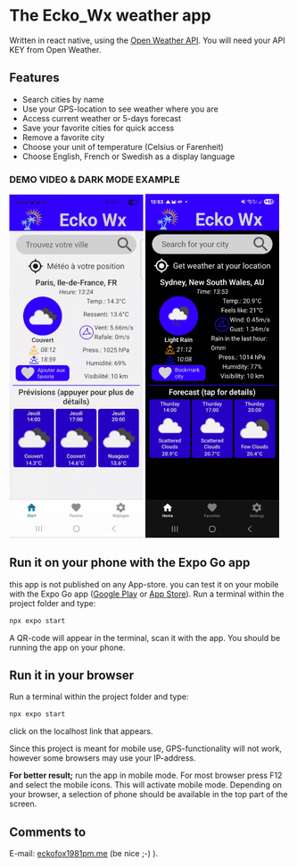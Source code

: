 # The Ecko_Wx weather app

Written in react native, using the [Open Weather API](https://openweathermap.org/).
You will need your API KEY from Open Weather.

## Features

- Search cities by name
- Use your GPS-location to see weather where you are
- Access current weather or 5-days forecast
- Save your favorite cities for quick access
- Remove a favorite city
- Choose your unit of temperature (Celsius or Farenheit)
- Choose English, French or Swedish as a display language

### DEMO VIDEO & DARK MODE EXAMPLE

<!-- prettier-ignore-start -->
![App Demo](./assets/images/readme_files/demo.gif)
<img src="./assets/images/readme_files/darkmode_example.jpg" marginLeft="10" width="240" alt="Dark Mode Example">
<!-- prettier-ignore-end -->

## Run it on your phone with the Expo Go app

this app is not published on any App-store. you can test it on your mobile with the Expo Go app ([Google Play](https://play.google.com/store/apps/details?id=host.exp.exponent&hl=en_US) or [App Store](https://apps.apple.com/us/app/expo-go/id982107779)).
Run a terminal within the project folder and type:

```jsx
npx expo start
```

A QR-code will appear in the terminal, scan it with the app.
You should be running the app on your phone.

## Run it in your browser

Run a terminal within the project folder and type:

```jsx
npx expo start
```

click on the localhost link that appears.

Since this project is meant for mobile use, GPS-functionality will not work, however some browsers may use your IP-address.

**For better result;** run the app in mobile mode. For most browser press F12 and select the mobile icons. This will activate mobile mode. Depending on your browser, a selection of phone should be available in the top part of the screen.

## Comments to

E-mail: [eckofox1981pm.me](mailto:eckofox1981pm.me) (be nice ;-) ).
